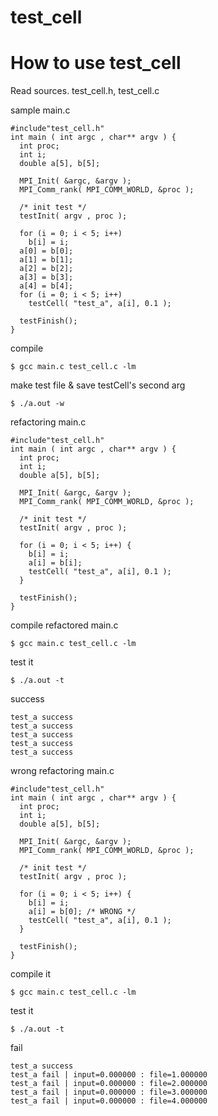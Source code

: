 test_cell
===============

# How to use test_cell

Read sources. test_cell.h, test_cell.c

sample main.c

```
#include"test_cell.h"
int main ( int argc , char** argv ) {
  int proc;
  int i;
  double a[5], b[5];

  MPI_Init( &argc, &argv );
  MPI_Comm_rank( MPI_COMM_WORLD, &proc );

  /* init test */
  testInit( argv , proc );

  for (i = 0; i < 5; i++)
    b[i] = i;
  a[0] = b[0];
  a[1] = b[1];
  a[2] = b[2];
  a[3] = b[3];
  a[4] = b[4];
  for (i = 0; i < 5; i++)
    testCell( "test_a", a[i], 0.1 );

  testFinish();
}
```

compile

```
$ gcc main.c test_cell.c -lm
```

make test file & save testCell's second arg

```
$ ./a.out -w
```

refactoring main.c

```
#include"test_cell.h"
int main ( int argc , char** argv ) {
  int proc;
  int i;
  double a[5], b[5];

  MPI_Init( &argc, &argv );
  MPI_Comm_rank( MPI_COMM_WORLD, &proc );

  /* init test */
  testInit( argv , proc );

  for (i = 0; i < 5; i++) {
    b[i] = i;
    a[i] = b[i];
    testCell( "test_a", a[i], 0.1 );
  }

  testFinish();
}
```

compile refactored main.c

```
$ gcc main.c test_cell.c -lm
```

test it

```
$ ./a.out -t
```

success

```
test_a success
test_a success
test_a success
test_a success
test_a success
```

wrong refactoring main.c

```
#include"test_cell.h"
int main ( int argc , char** argv ) {
  int proc;
  int i;
  double a[5], b[5];

  MPI_Init( &argc, &argv );
  MPI_Comm_rank( MPI_COMM_WORLD, &proc );

  /* init test */
  testInit( argv , proc );

  for (i = 0; i < 5; i++) {
    b[i] = i;
    a[i] = b[0]; /* WRONG */
    testCell( "test_a", a[i], 0.1 );
  }

  testFinish();
}
```

compile it

```
$ gcc main.c test_cell.c -lm
```

test it

```
$ ./a.out -t
```

fail

```
test_a success
test_a fail | input=0.000000 : file=1.000000
test_a fail | input=0.000000 : file=2.000000
test_a fail | input=0.000000 : file=3.000000
test_a fail | input=0.000000 : file=4.000000
```

